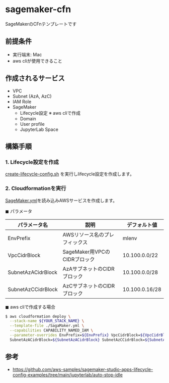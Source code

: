 # sagemaker-cfn
SageMakerのCFnテンプレートです

## 前提条件
- 実行端末: Mac
- aws cliが使用できること

## 作成されるサービス
- VPC
- Subnet (AzA, AzC)
- IAM Role
- SageMaker
  - Lifecycle設定 ※ aws cliで作成
  - Domain
  - User profile
  - JupyterLab Space

## 構築手順

### 1. Lifecycle設定を作成
[create-lifecycle-config.sh](create-lifecycle-config.sh) を実行しlifecycle設定を作成します。


### 2. Cloudformationを実行
[SageMaker.yml](SageMaker.yml)を読み込みAWSサービスを作成します。

◼︎ パラメータ

| パラメータ名 | 説明 | デフォルト値 | 
| ---------- | ---- | ---- |
| EnvPrefix | AWSリソース名のプレフィックス | mlenv |
| VpcCidrBlock | SageMaker用VPCのCIDRブロック | 10.100.0.0/22 |
| SubnetAzACidrBlock | AzAサブネットのCIDRブロック | 10.100.0.0/28 |
| SubnetAzCCidrBlock | AzCサブネットのCIDRブロック | 10.100.0.16/28 |

◼︎ aws cliで作成する場合 <br>
```sh
$ aws cloudformation deploy \
  --stack-name ${YOUR_STACK_NAME} \
  --template-file ./SagaMaker.yml \
  --capabilities CAPABILITY_NAMED_IAM \
  --parameter-overrides EnvPrefix=${EnvPrefix} VpcCidrBlock=${VpcCidrBlock} \
  SubnetAzACidrBlock=${SubnetAzACidrBlock} SubnetAzCCidrBlock=${SubnetAzCCidrBlock} \
```

## 参考
- https://github.com/aws-samples/sagemaker-studio-apps-lifecycle-config-examples/tree/main/jupyterlab/auto-stop-idle
